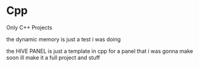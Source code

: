 # Cpp
Only C++ Projects

the dynamic memory is just a test i was doing

the HIVE PANEL is just a template in cpp for a panel that i was gonna make soon ill make it a full project and stuff
